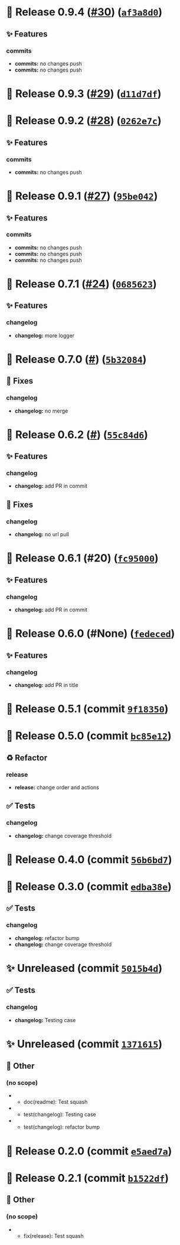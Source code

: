 # 🚀 Release 0.9.4 ([#30](https://github.com/the-reacher-data/dummy-massive-kit/pull/30)) ([`af3a8d0`](https://github.com/the-reacher-data/dummy-massive-kit/commit/af3a8d005e39de4eeed61795670425aa93867bad))


## ✨ Features
### commits
- **commits:** no changes push
- **commits:** no changes push











# 🚀 Release 0.9.3 ([#29](https://github.com/the-reacher-data/dummy-massive-kit/pull/29)) ([`d11d7df`](https://github.com/the-reacher-data/dummy-massive-kit/commit/d11d7df780b20a492934a89474dc1d3fc7e9aadd))












# 🚀 Release 0.9.2 ([#28](https://github.com/the-reacher-data/dummy-massive-kit/pull/28)) ([`0262e7c`](https://github.com/the-reacher-data/dummy-massive-kit/commit/0262e7c0a7feff98bf65426366796130d37067ed))


## ✨ Features
### commits
- **commits:** no changes push











# 🚀 Release 0.9.1 ([#27](https://github.com/the-reacher-data/dummy-massive-kit/pull/27)) ([`95be042`](https://github.com/the-reacher-data/dummy-massive-kit/commit/95be0421d48c64f25c62dea14b665a2e0bcb1987))


## ✨ Features
### commits
- **commits:** no changes push
- **commits:** no changes push
- **commits:** no changes push











# 🚀 Release 0.7.1 ([#24](https://github.com/the-reacher-data/dummy-massive-kit/pull/24)) ([`0685623`](https://github.com/the-reacher-data/dummy-massive-kit/commit/0685623d5dac8103b5ce72768d0e836dbc200040))


## ✨ Features
### changelog
- **changelog:** more logger











# 🚀 Release 0.7.0 ([#](https://github.com/the-reacher-data/dummy-massive-kit/pull/)) ([`5b32084`](https://github.com/the-reacher-data/dummy-massive-kit/commit/5b32084d5ac11c398221f5377fef15fca40c48da))



## 🐛 Fixes
### changelog
- **changelog:** no merge










# 🚀 Release 0.6.2 ([#](https://github.com/the-reacher-data/dummy-massive-kit/pull/)) ([`55c84d6`](https://github.com/the-reacher-data/dummy-massive-kit/commit/55c84d63fe6a44aa57932d7a9ebb36ae42cf32f2))


## ✨ Features
### changelog
- **changelog:** add PR in commit


## 🐛 Fixes
### changelog
- **changelog:** no url pull










# 🚀 Release 0.6.1 (#20) ([`fc95000`](https://github.com/the-reacher-data/dummy-massive-kit/commit/fc950001036431177b4f9c072a0d0331e994648b))


## ✨ Features
### changelog
- **changelog:** add PR in commit











# 🚀 Release 0.6.0 (#None) ([`fedeced`](https://github.com/the-reacher-data/dummy-massive-kit/commit/fedecedcc49549787b17dcba691b86c12baf14ee))


## ✨ Features
### changelog
- **changelog:** add PR in title











# 🚀 Release 0.5.1 (commit [`9f18350`](https://github.com/the-reacher-data/dummy-massive-kit/commit/9f1835020c24768a548caa03d14f99a5fca38a0b))












# 🚀 Release 0.5.0 (commit [`bc85e12`](https://github.com/the-reacher-data/dummy-massive-kit/commit/bc85e12025c2e26daeb583a7061dd364a74ad59b))






## ♻️ Refactor
### release
- **release:** change order and actions



## ✅ Tests
### changelog
- **changelog:** change coverage threshold





# 🚀 Release 0.4.0 (commit [`56b6bd7`](https://github.com/the-reacher-data/dummy-massive-kit/commit/56b6bd7b88dedc58062bdf5fc17b0f09b99cf181))












# 🚀 Release 0.3.0 (commit [`edba38e`](https://github.com/the-reacher-data/dummy-massive-kit/commit/edba38ea8bdc71ba384900214efa77d97f77fc55))








## ✅ Tests
### changelog
- **changelog:** refactor bump
- **changelog:** change coverage threshold





# ✨ Unreleased (commit [`5015b4d`](https://github.com/the-reacher-data/dummy-massive-kit/commit/5015b4d5a7af1529d57d5c7cecc3e435565e3a99))








## ✅ Tests
### changelog
- **changelog:** Testing case





# ✨ Unreleased (commit [`1371615`](https://github.com/the-reacher-data/dummy-massive-kit/commit/13716157f41d6550010ca31f898aa56ba889dfee))










## 🔖 Other
### (no scope)
- * doc(readme): Test squash
- * test(changelog): Testing case
- * test(changelog): refactor bump



# 🚀 Release 0.2.0 (commit [`e5aed7a`](https://github.com/the-reacher-data/dummy-massive-kit/commit/e5aed7ac14e0809048f09c365859a5f98e38c3bc))












# 🚀 Release 0.2.1 (commit [`b1522df`](https://github.com/the-reacher-data/dummy-massive-kit/commit/b1522df6568426f46d39f882cbee9c138f809d64))










## 🔖 Other
### (no scope)
- * fix(release): Test squash
